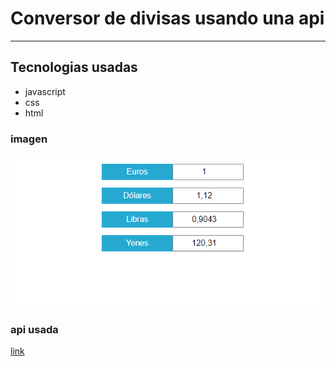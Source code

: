 # Conversor de divisas usando una api

---

## Tecnologias usadas

- javascript
- css
- html

### imagen

![No aparece imagen](Conversor.PNG)

### api usada

[link](https://api.exchangeratesapi.io/latest?symbols=USD,GBP,JPY)
